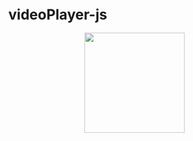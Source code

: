# videoPlayer-js

<div align="center" >
  <img src="./docs/assets/preview2.jpg" width="200">
</div>
